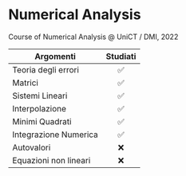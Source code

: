 # Numerical Analysis
Course of Numerical Analysis @ UniCT / DMI, 2022

| Argomenti             | Studiati |
| --------------------- | :------: |
| Teoria degli errori   |    ✅     |
| Matrici               |    ✅     |
| Sistemi Lineari       |    ✅     |
| Interpolazione        |    ✅     |
| Minimi Quadrati       |    ✅     |
| Integrazione Numerica |    ✅     |
| Autovalori            |    ❌     |
| Equazioni non lineari |    ❌     |

